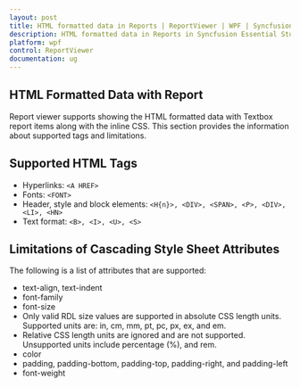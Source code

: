 ```yaml
---
layout: post
title: HTML formatted data in Reports | ReportViewer | WPF | Syncfusion
description: HTML formatted data in Reports in Syncfusion Essential Studio WPF ReportViewer control, its elements, and more.
platform: wpf
control: ReportViewer
documentation: ug
---
```


## HTML Formatted Data with Report

Report viewer supports showing the HTML formatted data with Textbox report items along with the inline CSS. This section provides the information about supported tags and limitations.

## Supported HTML Tags

* Hyperlinks: `<A HREF>`
* Fonts: `<FONT>`
* Header, style and block elements: `<H{n}>, <DIV>, <SPAN>, <P>, <DIV>, <LI>, <HN>`
* Text format: `<B>, <I>, <U>, <S>`

## Limitations of Cascading Style Sheet Attributes

The following is a list of attributes that are supported:

* text-align, text-indent
* font-family
* font-size
* Only valid RDL size values are supported in absolute CSS length units. Supported units are: in, cm, mm, pt, pc, px, ex, and em.
* Relative CSS length units are ignored and are not supported. Unsupported units include percentage (%), and rem.
* color
* padding, padding-bottom, padding-top, padding-right, and padding-left
* font-weight